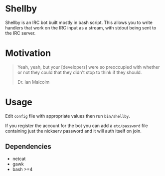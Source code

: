 # Shellby

Shellby is an IRC bot built mostly in bash script. This allows you to write handlers that work on the IRC input as a stream, with stdout being sent to the IRC server.

# Motivation

> Yeah, yeah, but your [developers] were so preoccupied with whether or not they could that they didn't stop to think if they should.
>
> Dr. Ian Malcolm

# Usage

Edit `config` file with appropriate values then run `bin/shellby`.

If you register the account for the bot you can add a `etc/password` file containing just the nickserv password and it will auth itself on join.

## Dependencies

* netcat
* gawk 
* bash >=4
